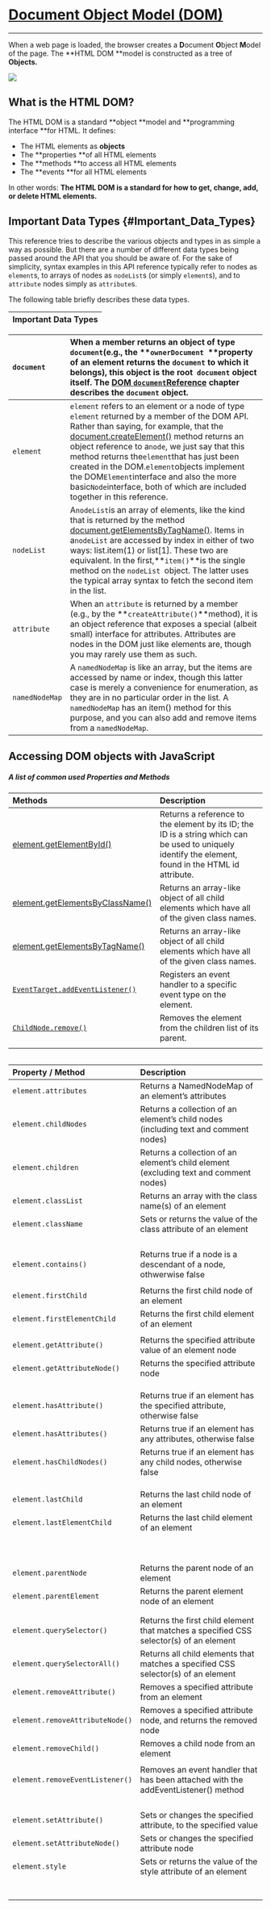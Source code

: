 # [Document Object Model \(DOM\)](https://developer.mozilla.org/en-US/docs/Web/API/Document_Object_Model)

---

When a web page is loaded, the browser creates a **D**ocument **O**bject **M**odel of the page. The **HTML DOM **model is constructed as a tree of **Objects.**

![](https://www.w3schools.com/js/pic_htmltree.gif)

## What is the HTML DOM?

The HTML DOM is a standard **object **model and **programming interface **for HTML. It defines:

* The HTML elements as **objects**
* The **properties **of all HTML elements
* The **methods **to access all HTML elements
* The **events **for all HTML elements

In other words: **The HTML DOM is a standard for how to get, change, add, or delete HTML elements.**

## Important Data Types {#Important_Data_Types}

This reference tries to describe the various objects and types in as simple a way as possible. But there are a number of different data types being passed around the API that you should be aware of. For the sake of simplicity, syntax examples in this API reference typically refer to nodes as `element`s, to arrays of nodes as `nodeList`s \(or simply `element`s\), and to `attribute` nodes simply as `attribute`s.

The following table briefly describes these data types.

| Important Data Types |
| :--- |


| `document` | When a member returns an object of type `document`\(e.g., the **`ownerDocument `**property of an element returns the `document` to which it belongs\), this object is the  root` document` object itself. The [DOM `document`Reference](https://developer.mozilla.org/en-US/docs/DOM/document) chapter describes the `document` object. |
| :--- | :--- |
| `element` | `element` refers to an element or a node of type `element` returned by a member of the DOM API. Rather than saying, for example, that the [document.createElement\(\)](https://developer.mozilla.org/en-US/docs/Web/API/Document/createElement) method returns an object reference to a`node`, we just say that this method returns the`element`that has just been created in the DOM.`element`objects implement the DOM`Element`interface and also the more basic`Node`interface, both of which are included together in this reference. |
| `nodeList` | A`nodeList`is an array of elements, like the kind that is returned by the method [document.getElementsByTagName\(\)](https://developer.mozilla.org/en-US/docs/Web/API/Document/getElementsByTagName). Items in a`nodeList` are accessed by index in either of two ways: list.item\(1\) or list\[1\]. These two are equivalent. In the first,**`item()`**is the single method on the `nodeList `object. The latter uses the typical array syntax to fetch the second item in the list. |
| `attribute` | When an `attribute` is returned by a member \(e.g., by the **`createAttribute()`**method\), it is an object reference that exposes a special \(albeit small\) interface for attributes. Attributes are nodes in the DOM just like elements are, though you may rarely use them as such. |
| `namedNodeMap` | A `namedNodeMap` is like an array, but the items are accessed by name or index, though this latter case is merely a convenience for enumeration, as they are in no particular order in the list. A `namedNodeMap` has an item\(\) method for this purpose, and you can also add and remove items from a `namedNodeMap`. |

## Accessing DOM objects with JavaScript

##### A list of common used Properties and Methods

| Methods | **Description** |
| :--- | :--- |
| [element.getElementById\(\)](https://developer.mozilla.org/en-US/docs/Web/API/Document/getElementById) | Returns a reference to the element by its ID; the ID is a string which can be used to uniquely identify the element, found in the HTML id attribute. |
| [element.getElementsByClassName\(\)](https://developer.mozilla.org/en-US/docs/Web/API/Document/getElementsByClassName) | Returns an array-like object of all child elements which have all of the given class names. |
| [element.getElementsByTagName\(\)](https://developer.mozilla.org/en-US/docs/Web/API/Element/getElementsByTagName) | Returns an array-like object of all child elements which have all of the given class names. |
| [`EventTarget.addEventListener()`](https://developer.mozilla.org/en-US/docs/Web/API/EventTarget/addEventListener) | Registers an event handler to a specific event type on the element. |
| [`ChildNode.remove()`](https://developer.mozilla.org/en-US/docs/Web/API/ChildNode/remove) | Removes the element from the children list of its parent. |
|  |  |

|  |
| :--- |


| **Property / Method** | **Description** |
| :--- | :--- |
| `element.attributes` | Returns a NamedNodeMap of an element’s attributes |
| `element.childNodes` | Returns a collection of an element’s child nodes \(including text and comment nodes\) |
| `element.children` | Returns a collection of an element’s child element \(excluding text and comment nodes\) |
| `element.classList` | Returns an array with the class name\(s\) of an element |
| `element.className` | Sets or returns the value of the class attribute of an element |
|  |  |
|  |  |
|  |  |
|  |  |
| `element.contains()` | Returns true if a node is a descendant of a node, othwerwise false |
|  |  |
| `element.firstChild` | Returns the first child node of an element |
| `element.firstElementChild` | Returns the first child element of an element |
|  |  |
| `element.getAttribute()` | Returns the specified attribute value of an element node |
| `element.getAttributeNode()` | Returns the specified attribute node |
|  |  |
|  |  |
|  |  |
| `element.hasAttribute()` | Returns true if an element has the specified attribute, otherwise false |
| `element.hasAttributes()` | Returns true if an element has any attributes, otherwise false |
| `element.hasChildNodes()` | Returns true if an element has any child nodes, otherwise false |
|  |  |
|  |  |
|  |  |
| `element.lastChild` | Returns the last child node of an element |
| `element.lastElementChild` | Returns the last child element of an element |
|  |  |
|  |  |
|  |  |
|  |  |
|  |  |
|  |  |
|  |  |
|  |  |
|  |  |
| `element.parentNode` | Returns the parent node of an element |
| `element.parentElement` | Returns the parent element node of an element |
|  |  |
|  |  |
| `element.querySelector()` | Returns the first child element that matches a specified CSS selector\(s\) of an element |
| `element.querySelectorAll()` | Returns all child elements that matches a specified CSS selector\(s\) of an element |
| `element.removeAttribute()` | Removes a specified attribute from an element |
| `element.removeAttributeNode()` | Removes a specified attribute node, and returns the removed node |
| `element.removeChild()` | Removes a child node from an element |
|  |  |
| `element.removeEventListener()` | Removes an event handler that has been attached with the addEventListener\(\) method |
|  |  |
|  |  |
|  |  |
|  |  |
| `element.setAttribute()` | Sets or changes the specified attribute, to the specified value |
| `element.setAttributeNode()` | Sets or changes the specified attribute node |
| `element.style` | Sets or returns the value of the style attribute of an element |
|  |  |
|  |  |
|  |  |
|  |  |
|  |  |
|  |  |
|  |  |




